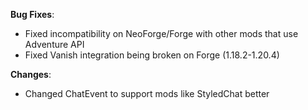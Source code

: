 **Bug Fixes**:

- Fixed incompatibility on NeoForge/Forge with other mods that use Adventure API
- Fixed Vanish integration being broken on Forge (1.18.2-1.20.4)

**Changes**:

- Changed ChatEvent to support mods like StyledChat better
